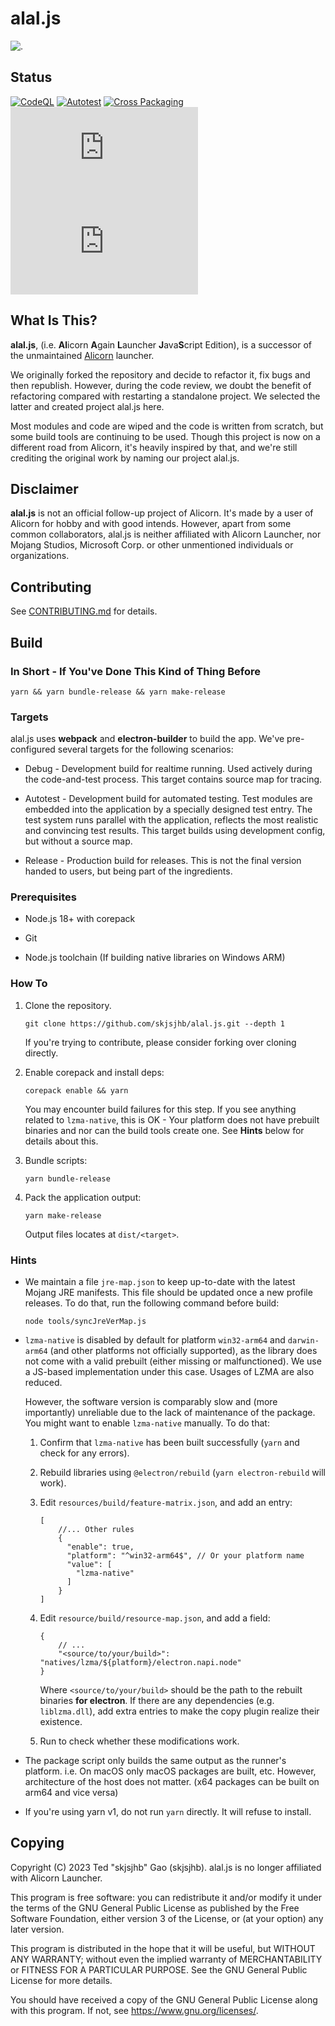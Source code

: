 # alal.js

![.](https://repository-images.githubusercontent.com/719530853/1966e2a0-d7a9-4273-8947-469dfe4ee2e7)

## Status

[![CodeQL](https://github.com/skjsjhb/alal.js/actions/workflows/codeql.yml/badge.svg)](https://github.com/skjsjhb/alal.js/actions/workflows/codeql.yml)
[![Autotest](https://github.com/skjsjhb/alal.js/actions/workflows/test.yml/badge.svg)](https://github.com/skjsjhb/alal.js/actions/workflows/test.yml)
[![Cross Packaging](https://github.com/skjsjhb/alal.js/actions/workflows/package.yml/badge.svg)](https://github.com/skjsjhb/alal.js/actions/workflows/package.yml)
![GitHub License](https://img.shields.io/github/license/skjsjhb/alal.js)
![GitHub code size in bytes](https://img.shields.io/github/languages/code-size/skjsjhb/alal.js)

## What Is This?

**alal.js**, (i.e. **Al**icorn **A**gain **L**auncher **J**ava**S**cript Edition), is a successor of the unmaintained [Alicorn](https://github.com/Andy-K-Sparklight/Alicorn) launcher.

We originally forked the repository and decide to refactor it, fix bugs and then republish. However, during the code review, we doubt the benefit of refactoring compared with restarting a standalone project. We selected the latter and created project alal.js here.

Most modules and code are wiped and the code is written from scratch, but some build tools are continuing to be used. Though this project is now on a different road from Alicorn, it's heavily inspired by that, and we're still crediting the original work by naming our project alal.js.

## Disclaimer

**alal.js** is not an official follow-up project of Alicorn. It's made by a user of Alicorn for hobby and with good intends. However, apart from some common collaborators, alal.js is neither affiliated with Alicorn Launcher, nor Mojang Studios, Microsoft Corp. or other unmentioned individuals or organizations.

## Contributing

See [CONTRIBUTING.md](CONTRIBUTING.md) for details.

## Build

### In Short - If You've Done This Kind of Thing Before

```shell
yarn && yarn bundle-release && yarn make-release
```

### Targets

alal.js uses **webpack** and **electron-builder** to build the app. We've pre-configured several targets for the
following scenarios:

- Debug - Development build for realtime running. Used actively during the code-and-test process. This target contains source map for tracing.

- Autotest - Development build for automated testing. Test modules are embedded into the application by a specially designed test entry. The test system runs parallel with the application, reflects the most realistic and convincing test results. This target builds using development config, but without a source map.

- Release - Production build for releases. This is not the final version handed to users, but being part of the ingredients.

### Prerequisites

- Node.js 18+ with corepack

- Git

- Node.js toolchain (If building native libraries on Windows ARM)

### How To

1. Clone the repository.
   
   ```shell
   git clone https://github.com/skjsjhb/alal.js.git --depth 1
   ```
   
   If you're trying to contribute, please consider forking over cloning directly.

2. Enable corepack and install deps:
   
   ```shell
   corepack enable && yarn
   ```
   
   You may encounter build failures for this step. If you see anything related to `lzma-native`, this is OK - Your platform does not have prebuilt binaries and nor can the build tools create one. See **Hints** below for details about this.

3. Bundle scripts:
   
   ```shell
   yarn bundle-release
   ```

4. Pack the application output:
   
   ```shell
   yarn make-release
   ```
   
   Output files locates at `dist/<target>`.

### Hints

- We maintain a file `jre-map.json` to keep up-to-date with the latest Mojang JRE manifests. This file should be updated once a new profile releases. To do that, run the following command before build:
  
  ```shell
  node tools/syncJreVerMap.js
  ```

- `lzma-native` is disabled by default for platform `win32-arm64` and `darwin-arm64` (and other platforms not officially supported), as the library does not come with a valid prebuilt (either missing or malfunctioned). We use a JS-based implementation under this case. Usages of LZMA are also reduced.
  
  However, the software version is comparably slow and (more importantly) unreliable due to the lack of maintenance of the package. You might want to enable `lzma-native` manually. To do that:
  
  1. Confirm that `lzma-native` has been built successfully (`yarn` and check for any errors).
  
  2. Rebuild libraries using `@electron/rebuild` (`yarn electron-rebuild` will work).
  
  3. Edit `resources/build/feature-matrix.json`, and add an entry:
     
     ```json5
     [
         //... Other rules
         {
           "enable": true,
           "platform": "^win32-arm64$", // Or your platform name
           "value": [
             "lzma-native"
           ]
         }
     ]
     ```
  
  4. Edit `resource/build/resource-map.json`, and add a field:
     
     ```json5
     { 
         // ...
         "<source/to/your/build>": "natives/lzma/${platform}/electron.napi.node"
     }
     ```
     
     Where `<source/to/your/build>` should be the path to the rebuilt binaries **for electron**. If there are any dependencies (e.g. `liblzma.dll`), add extra entries to make the copy plugin realize their existence.
  
  5. Run to check whether these modifications work.

- The package script only builds the same output as the runner's platform. i.e. On macOS only macOS packages are built, etc. However, architecture of the host does not matter. (x64 packages can be built on arm64 and vice versa)

- If you're using yarn v1, do not run `yarn` directly. It will refuse to install.

## Copying

Copyright (C) 2023 Ted "skjsjhb" Gao (skjsjhb). alal.js is no longer affiliated with Alicorn Launcher.

This program is free software: you can redistribute it and/or modify it under the terms of the GNU General Public License as published by the Free Software Foundation, either version 3 of the License, or (at your option) any later version.

This program is distributed in the hope that it will be useful, but WITHOUT ANY WARRANTY; without even the implied warranty of MERCHANTABILITY or FITNESS FOR A PARTICULAR PURPOSE. See the GNU General Public License for more details.

You should have received a copy of the GNU General Public License along with this program. If not, see <https://www.gnu.org/licenses/>.
